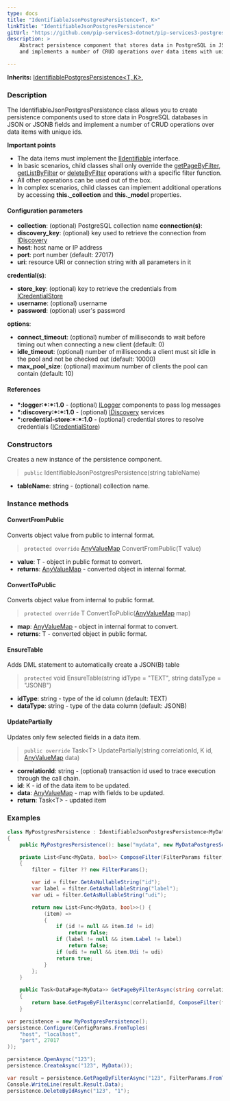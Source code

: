 ```yaml
---
type: docs
title: "IdentifiableJsonPostgresPersistence<T, K>"
linkTitle: "IdentifiableJsonPostgresPersistence"
gitUrl: "https://github.com/pip-services3-dotnet/pip-services3-postgres-dotnet"
description: >
    Abstract persistence component that stores data in PostgreSQL in JSON or JSONB fields
    and implements a number of CRUD operations over data items with unique ids.

---
```


**Inherits:** [IdentifiablePostgresPersistence<T, K>](../identifiable_postgres_persistence),

### Description

The IdentifiableJsonPostgresPersistence class allows you to create persistence components used to store data in PosgreSQL databases in JSON or JSONB fields and implement a number of CRUD operations over data items with unique ids.

**Important points**

- The data items must implement the [IIdentifiable](../../../commons/data/iidentifiable) interface.
- In basic scenarios, child classes shall only override the [getPageByFilter](../postgres_persistence/#getpagebyfilter), [getListByFilter](../postgres_persistence/#getlistbyfilter) or [deleteByFilter](../postgres_persistence/#deletebyfilter)  operations with a specific filter function.
- All other operations can be used out of the box. 
- In complex scenarios, child classes can implement additional operations by accessing **this._collection** and **this._model** properties.

#### Configuration parameters

- **collection**: (optional) PostgreSQL collection name
**connection(s)**:    
- **discovery_key**: (optional) key used to retrieve the connection from [IDiscovery](../../../components/connect/idiscovery)
- **host**: host name or IP address
- **port**: port number (default: 27017)
- **uri**: resource URI or connection string with all parameters in it

**credential(s)**:    
- **store_key**: (optional) key to retrieve the credentials from [ICredentialStore](../../../components/auth/icredential_store)
- **username**: (optional) username
- **password**: (optional) user's password

**options**:
- **connect_timeout**: (optional) number of milliseconds to wait before timing out when connecting a new client (default: 0)
- **idle_timeout**: (optional) number of milliseconds a client must sit idle in the pool and not be checked out (default: 10000)
- **max_pool_size**: (optional) maximum number of clients the pool can contain (default: 10)

#### References
- **\*:logger:\*:\*:1.0** - (optional) [ILogger](../../../components/log/ilogger) components to pass log messages
- **\*:discovery:\*:\*:1.0** - (optional) [IDiscovery](../../../components/connect/idiscovery) services
- **\*:credential-store:\*:\*:1.0** - (optional) credential stores to resolve credentials ([ICredentialStore](../../../components/auth/icredential_store))



### Constructors
Creates a new instance of the persistence component.

> `public` IdentifiableJsonPostgresPersistence(string tableName)

- **tableName**: string - (optional) collection name.


### Instance methods

#### ConvertFromPublic
Converts object value from public to internal format.

> `protected override` [AnyValueMap](../../../commons/data/any_value_map) ConvertFromPublic(T value)

- **value**: T - object in public format to convert.
- **returns**: [AnyValueMap](../../../commons/data/any_value_map) - converted object in internal format.


#### ConvertToPublic
Converts object value from internal to public format.

> `protected override` T ConvertToPublic([AnyValueMap](../../../commons/data/any_value_map) map)

- **map**: [AnyValueMap](../../../commons/data/any_value_map) - object in internal format to convert.
- **returns**: T - converted object in public format.


#### EnsureTable
Adds DML statement to automatically create a JSON(B) table

> `protected` void EnsureTable(string idType = "TEXT", string dataType = "JSONB")

- **idType**: string - type of the id column (default: TEXT)
- **dataType**: string - type of the data column (default: JSONB)


#### UpdatePartially
Updates only few selected fields in a data item.

> `public override` Task\<T\> UpdatePartially(string correlationId, K id, [AnyValueMap](../../../commons/data/any_value_map) data)

- **correlationId**: string - (optional) transaction id used to trace execution through the call chain.
- **id**: K - id of the data item to be updated.
- **data**: [AnyValueMap](../../../commons/data/any_value_map) - map with fields to be updated.
- **return**: Task\<T\> - updated item

### Examples

```cs
class MyPostgresPersistence : IdentifiableJsonPostgresPersistence<MyData, string> 
{
    public MyPostgresPersistence(): base("mydata", new MyDataPostgresSchema()) { }

    private List<Func<MyData, bool>> ComposeFilter(FilterParams filter)
    {
        filter = filter ?? new FilterParams();

        var id = filter.GetAsNullableString("id");
        var label = filter.GetAsNullableString("label");
        var udi = filter.GetAsNullableString("udi");

        return new List<Func<MyData, bool>>() {
            (item) =>
            {
                if (id != null && item.Id != id)
                    return false;
                if (label != null && item.Label != label)
                    return false;
                if (udi != null && item.Udi != udi)
                return true;
            }
        };
    }

    public Task<DataPage<MyData>> GetPageByFilterAsync(string correlationId, FilterParams filter, PagingParams paging)
    {
        return base.GetPageByFilterAsync(correlationId, ComposeFilter(filter), paging);
    }

var persistence = new MyPostgresPersistence();
persistence.Configure(ConfigParams.FromTuples(
    "host", "localhost",
    "port", 27017
));

persistence.OpenAsync("123");
persistence.CreateAsync("123", MyData());

var result = persistence.GetPageByFilterAsync("123", FilterParams.FromTuples("name", "ABC"), null);
Console.WriteLine(result.Result.Data);
persistence.DeleteByIdAsync("123", "1");


```
